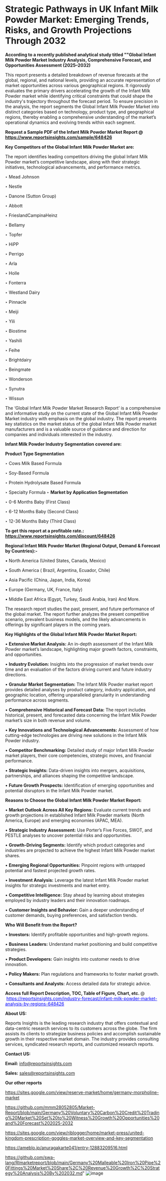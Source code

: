 # Strategic Pathways in UK Infant Milk Powder Market: Emerging Trends, Risks, and Growth Projections Through 2032

<strong>According to a recently published analytical study titled ""Global Infant Milk Powder Market Industry Analysis, Comprehensive Forecast, and Opportunities Assessment (2025–2032)</strong>

This report presents a detailed breakdown of revenue forecasts at the global, regional, and national levels, providing an accurate representation of market opportunities across various geographical regions. It rigorously evaluates the primary drivers accelerating the growth of the Infant Milk Powder market while identifying critical constraints that could shape the industry's trajectory throughout the forecast period. To ensure precision in the analysis, the report segments the Global Infant Milk Powder Market into distinct categories based on technology, product type, and geographical regions, thereby enabling a comprehensive understanding of the market’s operational dynamics and evolving trends within each segment.

<strong>Request a Sample PDF of the Infant Milk Powder Market Report </strong><strong>@<a href=https://www.reportsinsights.com/sample/648426 style=color:#0000ff;> https://www.reportsinsights.com/sample/648426</a></strong></font>

<strong>Key Competitors of the Global Infant Milk Powder Market are:</strong>

The report identifies leading competitors driving the global Infant Milk Powder market’s competitive landscape, along with their strategic initiatives, technological advancements, and performance metrics.

‣ Mead Johnson

‣ Nestle

‣ Danone (Sutton Group)

‣ Abbott

‣ FrieslandCampinaHeinz

‣ Bellamy

‣ Topfer

‣ HiPP

‣ Perrigo

‣ Arla

‣ Holle

‣ Fonterra

‣ Westland Dairy

‣ Pinnacle

‣ Meiji

‣ Yili

‣ Biostime

‣ Yashili

‣ Feihe

‣ Brightdairy

‣ Beingmate

‣ Wonderson

‣ Synutra

‣ Wissun

The ‘Global Infant Milk Powder Market Research Report’ is a comprehensive and informative study on the current state of the Global Infant Milk Powder Market industry with emphasis on the global industry. The report presents key statistics on the market status of the global Infant Milk Powder market manufacturers and is a valuable source of guidance and direction for companies and individuals interested in the industry.

<strong>Infant Milk Powder Industry Segmentation covered are:</strong>

<strong>Product Type Segmentation</strong>

‣ Cows Milk Based Formula

‣ Soy-Based Formula

‣ Protein Hydrolysate Based Formula

‣ Specialty Formula
‣ 
<strong>Market by Application Segmentation</strong>

‣ 0-6 Months Baby (First Class)

‣ 6-12 Months Baby (Second Class)

‣ 12-36 Months Baby (Third Class)

<strong>To get this report at a profitable rate.: <a href=https://www.reportsinsights.com/discount/648426 style=color:#0000ff;>https://www.reportsinsights.com/discount/648426</a></strong></font>

<strong>Regional Infant Milk Powder Market (Regional Output, Demand &amp; Forecast by Countries):-</strong>

• North America (United States, Canada, Mexico)

• South America ( Brazil, Argentina, Ecuador, Chile)

• Asia Pacific (China, Japan, India, Korea)

• Europe (Germany, UK, France, Italy)

• Middle East Africa (Egypt, Turkey, Saudi Arabia, Iran) And More.

The research report studies the past, present, and future performance of the global market. The report further analyzes the present competitive scenario, prevalent business models, and the likely advancements in offerings by significant players in the coming years.

<strong>Key Highlights of the Global Infant Milk Powder Market Report:</strong>

• <strong>Extensive Market Analysis:</strong> An in-depth assessment of the Infant Milk Powder market’s landscape, highlighting major growth factors, constraints, and opportunities.

• <strong>Industry Evolution:</strong> Insights into the progression of market trends over time and an evaluation of the factors driving current and future industry directions.

• <strong>Granular Market Segmentation:</strong> The Infant Milk Powder market report provides detailed analyses by product category, industry application, and geographic location, offering unparalleled granularity in understanding performance across segments.

• <strong>Comprehensive Historical and Forecast Data:</strong> The report includes historical, present, and forecasted data concerning the Infant Milk Powder market’s size in both revenue and volume.

• <strong>Key Innovations and Technological Advancements:</strong> Assessment of how cutting-edge technologies are driving new solutions in the Infant Milk Powder industry.

• <strong>Competitor Benchmarking:</strong> Detailed study of major Infant Milk Powder market players, their core competencies, strategic moves, and financial performance.

• <strong>Strategic Insights:</strong> Data-driven insights into mergers, acquisitions, partnerships, and alliances shaping the competitive landscape.

• <strong>Future Growth Prospects:</strong> Identification of emerging opportunities and potential disruptors in the Infant Milk Powder market.

<strong>Reasons to Choose the Global Infant Milk Powder Market Report:</strong>

• <strong>Market Outlook Across All Key Regions:</strong> Evaluate current trends and growth projections in established Infant Milk Powder markets (North America, Europe) and emerging economies (APAC, MEA).

• <strong>Strategic Industry Assessment:</strong> Use Porter’s Five Forces, SWOT, and PESTLE analyses to uncover potential risks and opportunities.

• <strong>Growth-Driving Segments:</strong> Identify which product categories and industries are projected to achieve the highest Infant Milk Powder market shares.

• <strong>Emerging Regional Opportunities:</strong> Pinpoint regions with untapped potential and fastest projected growth rates.

• <strong>Investment Analysis:</strong> Leverage the latest Infant Milk Powder market insights for strategic investments and market entry.

• <strong>Competitive Intelligence:</strong> Stay ahead by learning about strategies employed by industry leaders and their innovation roadmaps.

• <strong>Customer Insights and Behavior:</strong> Gain a deeper understanding of customer demands, buying preferences, and satisfaction trends.

<strong>Who Will Benefit from the Report?</strong>

• <strong>Investors:</strong> Identify profitable opportunities and high-growth regions.

• <strong>Business Leaders:</strong> Understand market positioning and build competitive strategies.

• <strong>Product Developers:</strong> Gain insights into customer needs to drive innovation.

• <strong>Policy Makers:</strong> Plan regulations and frameworks to foster market growth.

• <strong>Consultants and Analysts:</strong> Access detailed data for strategic advice.
</ul>
<strong>Access full Report Description, TOC, Table of Figure, Chart, etc. </strong>@  <a href=https://reportsinsights.com/industry-forecast/infant-milk-powder-market-analysis-by-regions-648426 style=color:#0000ff;>https://reportsinsights.com/industry-forecast/infant-milk-powder-market-analysis-by-regions-648426</a></font>

<strong><strong>About US</strong>:</strong>

Reports Insights is the leading research industry that offers contextual and data-centric research services to its customers across the globe. The firm assists its clients to strategize business policies and accomplish sustainable growth in their respective market domain. The industry provides consulting services, syndicated research reports, and customized research reports.

<strong>Contact US:</strong>

<p class=""""><b>Email:</b> <a href=mailto:info@reportsinsights.com>info@reportsinsights.com</a></p>
<p class=""""><b>Sales:</b> <a href=mailto:sales@reportsinsights.com>sales@reportsinsights.com</a></p>

<strong>Our other reports</strong>

<a href=https://sites.google.com/view/reserve-market/home/germany-morpholine-market>https://sites.google.com/view/reserve-market/home/germany-morpholine-market</a>

<a href=https://github.com/mmm28052805/Market-Report/blob/main/Germany%20Voluntary%20Carbon%20Credit%20Trading%20Market%20Set%20to%20Witness%20Growth%20Opportunities%20and%20Forecast%202025-2032>https://github.com/mmm28052805/Market-Report/blob/main/Germany%20Voluntary%20Carbon%20Credit%20Trading%20Market%20Set%20to%20Witness%20Growth%20Opportunities%20and%20Forecast%202025-2032</a>

<a href=https://sites.google.com/view/riblogger/home/market-press/united-kingdom-prescription-goggles-market-overview-and-key-segmentation>https://sites.google.com/view/riblogger/home/market-press/united-kingdom-prescription-goggles-market-overview-and-key-segmentation</a>

<a href=https://ameblo.jp/anuragakarte041/entry-12883209516.html>https://ameblo.jp/anuragakarte041/entry-12883209516.html</a>

<a href=https://github.com/swa-lang/RImarketreport/blob/main/Germany%20Malleable%20Iron%20Pipe%20Fittings%20Market%20Share%2C%20Revenue%20Growth%2C%20Strategy%20Analysis%20By%202032.md>https://github.com/swa-lang/RImarketreport/blob/main/Germany%20Malleable%20Iron%20Pipe%20Fittings%20Market%20Share%2C%20Revenue%20Growth%2C%20Strategy%20Analysis%20By%202032.md</a>"
![image](https://github.com/user-attachments/assets/e98f9316-8c70-4421-bed0-6d35e30fbc6d)
